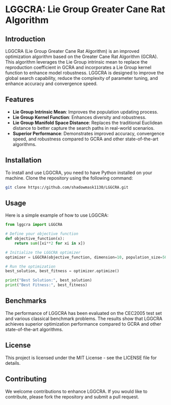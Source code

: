 # LGGCRA: Lie Group Greater Cane Rat Algorithm

## Introduction

LGGCRA (Lie Group Greater Cane Rat Algorithm) is an improved optimization algorithm based on the Greater Cane Rat Algorithm (GCRA). This algorithm leverages the Lie Group intrinsic mean to replace the reproduction coefficient in GCRA and incorporates a Lie Group kernel function to enhance model robustness. LGGCRA is designed to improve the global search capability, reduce the complexity of parameter tuning, and enhance accuracy and convergence speed.

## Features

- **Lie Group Intrinsic Mean**: Improves the population updating process.
- **Lie Group Kernel Function**: Enhances diversity and robustness.
- **Lie Group Manifold Space Distance**: Replaces the traditional Euclidean distance to better capture the search paths in real-world scenarios.
- **Superior Performance**: Demonstrates improved accuracy, convergence speed, and robustness compared to GCRA and other state-of-the-art algorithms.

## Installation

To install and use LGGCRA, you need to have Python installed on your machine. Clone the repository using the following command:

```bash
git clone https://github.com/shadowmask1130/LGGCRA.git
```
## Usage
Here is a simple example of how to use LGGCRA:
```python
from lggcra import LGGCRA

# Define your objective function
def objective_function(x):
    return sum([xi**2 for xi in x])

# Initialize the LGGCRA optimizer
optimizer = LGGCRA(objective_function, dimension=10, population_size=50, max_iterations=1000)

# Run the optimization
best_solution, best_fitness = optimizer.optimize()

print("Best Solution:", best_solution)
print("Best Fitness:", best_fitness)

```


## Benchmarks
The performance of LGGCRA has been evaluated on the CEC2005 test set and various classical benchmark problems. The results show that LGGCRA achieves superior optimization performance compared to GCRA and other state-of-the-art algorithms.

## License
This project is licensed under the MIT License - see the LICENSE file for details.

## Contributing
We welcome contributions to enhance LGGCRA. If you would like to contribute, please fork the repository and submit a pull request.
